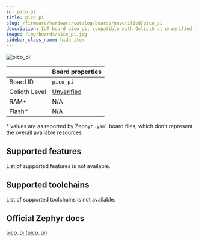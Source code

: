 ```yaml
---
id: pico_pi
title: pico_pi
slug: /firmware/hardware/catalog/boards/unverified/pico_pi
description: IoT board pico_pi, compatible with Golioth at unverified level.
image: /img/boards/pico_pi.jpg
sidebar_class_name: hide-item
---
```


[//]: # (This is an auto-generated file, do not edit! Changes to it will be lost upon re-generation)

![pico_pi!](/img/boards/pico_pi.jpg "pico_pi")

|                | Board properties     |
| -------------  | -------------------- |
| Board ID       | `pico_pi` |
| Golioth Level  | [Unverified](/firmware/hardware#unverified-boards) |
| RAM*           | N/A |
| Flash*         | N/A |

\* values are as reported by Zephyr `.yaml` board files, which don't represent the overall available resources



## Supported features

List of supported features is not available.

## Supported toolchains

List of supported toolchains is not available.

## Official Zephyr docs

[pico_pi (pico_pi)](https://docs.zephyrproject.org/latest/boards/technexion/pico_pi/doc/index.html)

